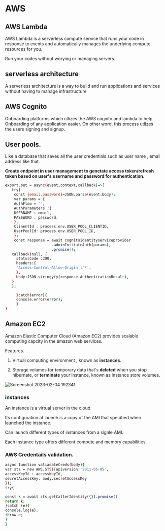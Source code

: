 # AWS

## AWS Lambda
AWS Lambda is a serverless compute service that runs your code in response to events and automatically manages the underlying compute resources for you.

Run your codes without worying or managing servers.


## serverless architecture

A serverless architecture is a way to build and run applications and services without having to manage infrastructure

## AWS Cognito

Onboarding platforms which utlizes the AWS cognito and lambda to help Onboarding of any application easier. On other word, this process utlizes the users signing and signup.

## User pools.

Like a database that saves all the user credentials such as user name , email address like that.

 **Create endpoint in user management to genetate access token/refresh token based on user's username and password for authentication.**

 ```bash
export.put = async(event,context,callback)=>{
    try{
     const {email,password}=JSON.parse(event.body);
     var params = {
     AuthFlow = '',
     AuthParameters :{
     USERNAME : email,
     PASSWORD : password,
     },
     ClinentId : process.env.USER_POOL_CLIENTID,
     UserPoolId: process.env.USER_POOL_ID,
     };
     const response = await cognitoidentityserviceprovider
                      .adminInitiateAuth(params),
                      .promise();
    callback(null, {
      statusCode :200,
      headers:{
      'Access-Control-Allow-Origin':'*',
      },
      body:JSON.stringyfy(response.AuthenticationResult),
    }
    );

      }catch(error){
      console.error(error);
      }
}

 ```

## Amazon EC2

Amazon Elastic Computer Cloud (Amazon EC2) provides scalable computing capcity in the amazon web services.

Features. 

1. Virtual computing environment , known as **instances**.

2. Storage volumes for temporary data that's **deleted** when you stop hibernate, or **terminate** your instance, known as instance store volumes.




![Screenshot 2023-02-04 192341](https://user-images.githubusercontent.com/64850016/216772035-18435bf9-ca01-446a-a559-8dd2caa215e1.png)

### instances

An instance is a virtual server in the cloud. 

Its configuration at launch is a copy of the AMI that specified when launched the instance.

Can launch different types of instances from a signle AMI.

Each instance type offers different compute and memory capabilities.

### AWS Credentails validation.

```bash
async function valiadateCreds(body){
var sts = new AWS.STS({apiversion:'2011-06-05',
accessKeyId : accessKeyId,
secretAccessKey: body.secretAccessKey
});
try{

const k = await sts.getCallerIdentity({}).promise()
return k;
}catch (e){
console.log(e);
throw e;
}
}



```



     






















